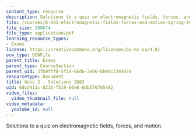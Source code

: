 ```yaml
---
content_type: resource
description: Solutions to a quiz on electromagnetic fields, forces, and motion.
file: /courses/6-641-electromagnetic-fields-forces-and-motion-spring-2005/6dcd411c8216f51986e66db576765482_quiz2soln_s03.pdf
file_size: 208674
file_type: application/pdf
learning_resource_types:
- Exams
license: https://creativecommons.org/licenses/by-nc-sa/4.0/
ocw_type: OCWFile
parent_title: Exams
parent_type: CourseSection
parent_uid: 2fb9fff0-5f14-66d6-2a06-bbebc234d47a
resourcetype: Document
title: Quiz 2 - Solutions 2003
uid: 6dcd411c-8216-f519-86e6-6db576765482
video_files:
  video_thumbnail_file: null
video_metadata:
  youtube_id: null
---
```

Solutions to a quiz on electromagnetic fields, forces, and motion.